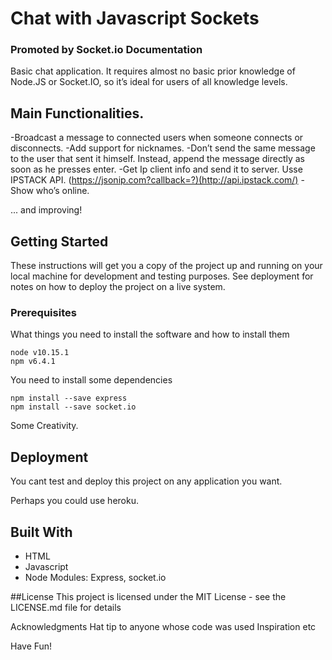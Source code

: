 # Chat with Javascript Sockets
### Promoted by Socket.io Documentation
Basic chat application. It requires almost no basic prior knowledge of Node.JS or Socket.IO, so it’s ideal for users of all knowledge levels.


## Main Functionalities.

-Broadcast a message to connected users when someone connects or disconnects.
-Add support for nicknames.
-Don’t send the same message to the user that sent it himself. Instead, append the message directly as soon as he presses enter.
-Get Ip client info and send it to server. Usse IPSTACK API.
(https://jsonip.com?callback=?)(http://api.ipstack.com/)
-Show who’s online.

... and improving!

## Getting Started

These instructions will get you a copy of the project up and running on your local machine for development and testing purposes. See deployment for notes on how to deploy the project on a live system.

### Prerequisites

What things you need to install the software and how to install them
```
node v10.15.1
npm v6.4.1
```
You need to install some dependencies

```
npm install --save express
npm install --save socket.io
```

Some Creativity.

## Deployment

You cant test and deploy this project on any application you want.

Perhaps you could use heroku.

## Built With

* HTML
* Javascript
* Node Modules: Express, socket.io

##License
This project is licensed under the MIT License - see the LICENSE.md file for details

Acknowledgments
Hat tip to anyone whose code was used
Inspiration
etc

Have Fun!